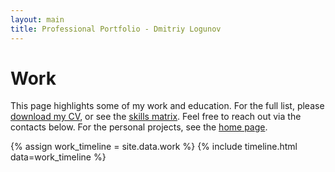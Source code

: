 ```yaml
---
layout: main
title: Professional Portfolio - Dmitriy Logunov
---
```


# Work

This page highlights some of my work and education. For the full list, please [download my CV](https://docs.google.com/document/d/1-d7ez5A321XL0EQmPcus7xGPVTAtTdeblUMEsGa6Wq4/export?format=docx), or see the [skills matrix](/skills). Feel free to reach out via the contacts below. For the personal projects, see the [home page](/).

{% assign work_timeline = site.data.work %}
{% include timeline.html data=work_timeline %}
